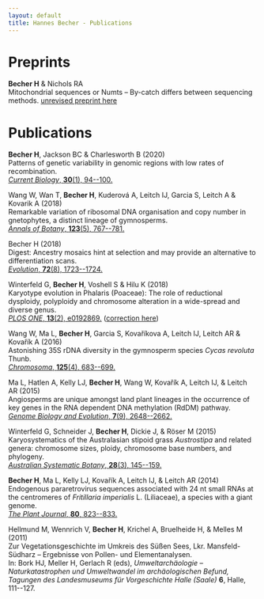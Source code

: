 ```yaml
---
layout: default
title: Hannes Becher - Publications
---
```


# Preprints


**Becher H** & Nichols RA  
Mitochondrial sequences or Numts – By-catch differs between sequencing methods. [unrevised preprint here](https://www.biorxiv.org/content/10.1101/739805v1)




# Publications
**Becher H**, Jackson BC & Charlesworth B (2020)  
Patterns of genetic variability in genomic regions with low rates of recombination.  
[*Current Biology*, **30**(1), 94--100.](https://authors.elsevier.com/a/1aME23QW8RqLBN)

Wang W, Wan T, **Becher H**, Kuderová A, Leitch IJ, Garcia S, Leitch A & Kovarik A (2018)  
Remarkable variation of ribosomal DNA organisation and copy number in gnetophytes, a distinct lineage of gymnosperms.  
[*Annals of Botany*, **123**(5), 767--781.](https://doi.org/10.1093/aob/mcy172)

Becher H (2018)  
Digest: Ancestry mosaics hint at selection and may provide an alternative to differentiation scans.  
[*Evolution*, **72**(8), 1723--1724.](https://doi.org/10.1111/evo.13549)

Winterfeld G, **Becher H**, Voshell S & Hilu K (2018)  
Karyotype evolution in Phalaris (Poaceae): The role of reductional dysploidy, polyploidy and chromosome alteration in a wide-spread and diverse genus.  
[*PLOS ONE*, **13**(2), e0192869.](http://dx.doi.org/10.1371/journal.pone.0192869) ([correction here](https://doi.org/10.1371/journal.pone.0195889))

Wang W, Ma L, **Becher H**, Garcia S, Kovaříkova A, Leitch IJ, Leitch AR & Kovařík A (2016)  
Astonishing 35S rDNA diversity in the gymnosperm species *Cycas revoluta* Thunb.  
[*Chromosoma*, **125**(4), 683--699.](http://dx.doi.org/10.1007/s00412-015-0556-3)

Ma L, Hatlen A, Kelly LJ, **Becher H**, Wang W, Kovařík A, Leitch IJ, & Leitch AR (2015)  
Angiosperms are unique amongst land plant lineages in the occurrence of key genes in the RNA dependent DNA methylation (RdDM) pathway.   
[*Genome Biology and Evolution*, **7**(9), 2648--2662.](http://dx.doi.org/10.1093/gbe/evv171) 

Winterfeld G, Schneider J, **Becher H**, Dickie J, & Röser M (2015)  
Karyosystematics of the Australasian stipoid grass *Austrostipa* and related genera: chromosome sizes, ploidy, chromosome base numbers, and phylogeny.  
[*Australian Systematic Botany*, **28**(3), 145--159.](http://dx.doi.org/10.1071/SB14029)

**Becher H**, Ma L, Kelly LJ, Kovařík A, Leitch IJ, & Leitch AR (2014)  
Endogenous pararetrovirus sequences associated with 24 nt small RNAs at the centromeres of *Fritillaria imperialis* L. (Liliaceae), a species with a giant genome.  
[*The Plant Journal*, **80**, 823--833.](http://dx.doi.org/10.1111/tpj.12673)

Hellmund M, Wennrich V, **Becher H**, Krichel A, Bruelheide H, & Melles M (2011)  
Zur Vegetationsgeschichte im Umkreis des Süßen Sees, Lkr. Mansfeld-Südharz – Ergebnisse von Pollen- und Elementanalysen.  
In: Bork HJ, Meller H, Gerlach R (eds), *Umweltarchäologie – Naturkatastrophen und Umweltwandel im archäologischen Befund, Tagungen des Landesmuseums für Vorgeschichte Halle (Saale)* **6**, Halle, 111--127.

